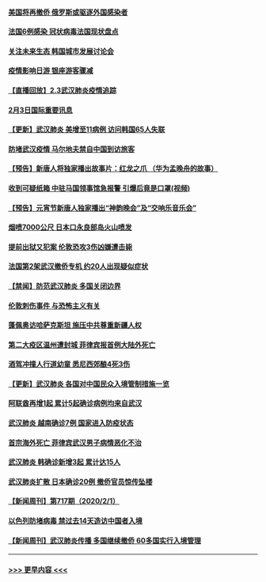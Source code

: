 #### [美国将再撤侨 俄罗斯或驱逐外国感染者](../pages/prog202/a102768247.md?t=02040101) 
#### [法国6例感染 冠状病毒法国现状盘点](../pages/prog202/a102768157.md?t=02040101) 
#### [关注未来生态 韩国城市发展讨论会](../pages/prog202/a102768153.md?t=02040101) 
#### [疫情影响日游 银座游客骤减](../pages/prog202/a102768160.md?t=02040101) 
#### [【直播回放】2.3武汉肺炎疫情追踪](../pages/prog202/a102768128.md?t=02040101) 
#### [2月3日国际重要讯息](../pages/prog202/a102767896.md?t=02040101) 
#### [【更新】武汉肺炎 美增至11病例 访问韩国65人失联](../pages/prog202/a102758911.md?t=02040101) 
#### [防堵武汉疫情 马尔地夫禁自中国到访旅客](../pages/prog202/a102767847.md?t=02040101) 
#### [【预告】新唐人将独家播出故事片：红龙之爪 （华为孟晚舟的故事）](../pages/prog202/a102767728.md?t=02040101) 
#### [收到可疑纸箱 中驻马国领事馆急报警 引爆后竟是口罩(视频)](../pages/prog202/a102767695.md?t=02040101) 
#### [【预告】元宵节新唐人独家播出“神韵晚会”及“交响乐音乐会”](../pages/prog202/a102767674.md?t=02040101) 
#### [烟喷7000公尺 日本口永良部岛火山喷发](../pages/prog202/a102767687.md?t=02040101) 
#### [提前出狱又犯案 伦敦恐攻3伤凶嫌遭击毙](../pages/prog202/a102767635.md?t=02040101) 
#### [法国第2架武汉撤侨专机 约20人出现疑似症状](../pages/prog202/a102767617.md?t=02040101) 
#### [【禁闻】防范武汉肺炎  多国关闭边界](../pages/prog202/a102767542.md?t=02040101) 
#### [伦敦刺伤事件 与恐怖主义有关](../pages/prog202/a102767509.md?t=02040101) 
#### [蓬佩奥访哈萨克斯坦 施压中共尊重新疆人权](../pages/prog202/a102767395.md?t=02040101) 
#### [第二大疫区温州遭封城 菲律宾报首例大陆外死亡](../pages/prog202/a102767388.md?t=02040101) 
#### [酒驾冲撞人行道幼童 悉尼西郊酿4死3伤](../pages/prog202/a102767238.md?t=02040101) 
#### [【更新】武汉肺炎 各国对中国民众入境管制措施一览](../pages/prog202/a102767170.md?t=02040101) 
#### [阿联酋再增1起 累计5起确诊病例均来自武汉](../pages/prog202/a102767207.md?t=02040101) 
#### [武汉肺炎 越南确诊7例 国家进入防疫状态](../pages/prog202/a102767186.md?t=02040101) 
#### [首宗海外死亡 菲律宾武汉男子病情恶化不治](../pages/prog202/a102767150.md?t=02040101) 
#### [武汉肺炎 韩确诊新增3起 累计达15人](../pages/prog202/a102767132.md?t=02040101) 
#### [武汉肺炎扩散 日本确诊20例 撤侨官员惊传坠楼](../pages/prog202/a102767109.md?t=02040101) 
#### [【新闻周刊】第717期（2020/2/1）](../pages/prog202/a102767114.md?t=02040101) 
#### [以色列防堵病毒 禁过去14天造访中国者入境](../pages/prog202/a102767091.md?t=02040101) 
#### [【新闻周刊】武汉肺炎传播 多国继续撤侨 60多国实行入境管理](../pages/prog202/a102767044.md?t=02040101) 

----
#### [ >>> 更早内容 <<< ](../indexes/prog202-earlier.md)
